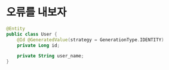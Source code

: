 # 오류를 내보자
```kotlin
@Entity
public class User {
	@Id @GeneratedValue(strategy = GenerationType.IDENTITY)
	private Long id;

	private String user_name;
}
```
